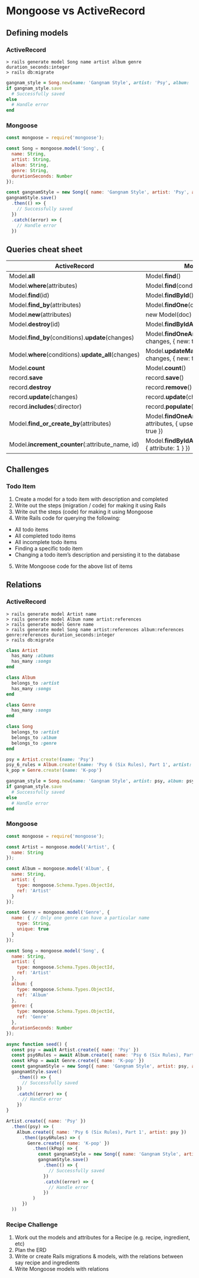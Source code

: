 # Mongoose vs ActiveRecord


## Defining models

### ActiveRecord
```
> rails generate model Song name artist album genre duration_seconds:integer
> rails db:migrate
```

```rb
gangnam_style = Song.new(name: 'Gangnam Style', artist: 'Psy', album: 'Psy 6 (Six Rules), Part 1', genre: 'K-pop', duration_seconds: 219)
if gangnam_style.save
  # Successfully saved
else
  # Handle error
end
```

### Mongoose
```js
const mongoose = require('mongoose');

const Song = mongoose.model('Song', {
  name: String,
  artist: String,
  album: String,
  genre: String,
  durationSeconds: Number
});
```

```js
const gangnamStyle = new Song({ name: 'Gangnam Style', artist: 'Psy', album: 'Psy 6 (Six Rules), Part 1', genre: 'K-pop', durationSeconds: 219 })
gangnamStyle.save()
  .then(() => {
    // Successfully saved
  })
  .catch((error) => {
    // Handle error
  })
```


## Queries cheat sheet

| ActiveRecord | Mongoose |
---------------|----------|
| Model.**all** | Model.**find**() |
| Model.**where**(attributes) | Model.**find**(conditions) |
| Model.**find**(id) | Model.**findById**() |
| Model.**find_by**(attributes) | Model.**findOne**(conditions) |
| Model.**new**(attributes) | new Model(doc) |
| Model.**destroy**(id) | Model.**findByIdAndRemove**(id) |
| Model.**find_by**(conditions).**update**(changes) | Model.**findOneAndUpdate**(conditions, changes, { new: true }) |
| Model.**where**(conditions).**update_all**(changes) | Model.**updateMany**(conditions, changes, { new: true }) |
| Model.**count** | Model.**count**() |
| record.**save** | record.**save**() |
| record.**destroy** | record.**remove**() |
| record.**update**(changes) | record.**update**(changes, { new: true }) |
| record.**includes**(:director) | record.**populate**('director') |
| Model.**find_or_create_by**(attributes) | Model.**findOneAndUpdate**(attributes, attributes, { upsert: true, runValidators: true }) |
| Model.**increment_counter**(:attribute_name, id) | Model.**findByIdAndUpdate**(id, { $inc: { attribute: 1 } }) |


## Challenges

### Todo Item

1. Create a model for a todo item with description and completed
2. Write out the steps (migration / code) for making it using Rails
3. Write out the steps (code) for making it using Mongoose
4. Write Rails code for querying the following:
  - All todo items
  - All completed todo items
  - All incomplete todo items
  - Finding a specific todo item
  - Changing a todo item’s description and persisting it to the database
5. Write Mongoose code for the above list of items



## Relations

### ActiveRecord
```
> rails generate model Artist name
> rails generate model Album name artist:references
> rails generate model Genre name
> rails generate model Song name artist:references album:references genre:references duration_seconds:integer
> rails db:migrate
```

```rb
class Artist
  has_many :albums
  has_many :songs
end

class Album
  belongs_to :artist
  has_many :songs
end

class Genre
  has_many :songs
end

class Song
  belongs_to :artist
  belongs_to :album
  belongs_to :genre
end
```

```rb
psy = Artist.create!(name: 'Psy')
psy_6_rules = Album.create!(name: 'Psy 6 (Six Rules), Part 1', artist: psy)
k_pop = Genre.create!(name: 'K-pop')

gangnam_style = Song.new(name: 'Gangnam Style', artist: psy, album: psy_6_rules, genre: k_pop, duration_seconds: 219)
if gangnam_style.save
  # Successfully saved
else
  # Handle error
end
```

### Mongoose
```js
const mongoose = require('mongoose');

const Artist = mongoose.model('Artist', {
  name: String
});

const Album = mongoose.model('Album', {
  name: String,
  artist: {
    type: mongoose.Schema.Types.ObjectId,
    ref: 'Artist'
  }
});

const Genre = mongoose.model('Genre', {
  name: { // Only one genre can have a particular name
    type: String,
    unique: true
  }
});

const Song = mongoose.model('Song', {
  name: String,
  artist: {
    type: mongoose.Schema.Types.ObjectId,
    ref: 'Artist'
  },
  album: {
    type: mongoose.Schema.Types.ObjectId,
    ref: 'Album'
  },
  genre: {
    type: mongoose.Schema.Types.ObjectId,
    ref: 'Genre'
  },
  durationSeconds: Number
});
```

```js
async function seed() {
  const psy = await Artist.create({ name: 'Psy' })
  const psy6Rules = await Album.create({ name: 'Psy 6 (Six Rules), Part 1', artist: psy })
  const kPop = await Genre.create({ name: 'K-pop' })
  const gangnamStyle = new Song({ name: 'Gangnam Style', artist: psy, album: psy6Rules, genre: kPop, durationSeconds: 219 })
  gangnamStyle.save()
    .then(() => {
      // Successfully saved
    })
    .catch((error) => {
      // Handle error
    })
}
```

```js
Artist.create({ name: 'Psy' })
  .then((psy) => (
    Album.create({ name: 'Psy 6 (Six Rules), Part 1', artist: psy })
      .then((psy6Rules) => (
        Genre.create({ name: 'K-pop' })
          .then((kPop) => {
            const gangnamStyle = new Song({ name: 'Gangnam Style', artist: psy, album: psy6Rules, genre: kPop, durationSeconds: 219 })
            gangnamStyle.save()
              .then(() => {
                // Successfully saved
              })
              .catch((error) => {
                // Handle error
              })
          )
      })
  ))
```


### Recipe Challenge

1. Work out the models and attributes for a Recipe (e.g. recipe, ingredient, etc)
2. Plan the ERD
3. Write or create Rails migrations & models, with the relations between say recipe and ingredients
4. Write Mongoose models with relations

